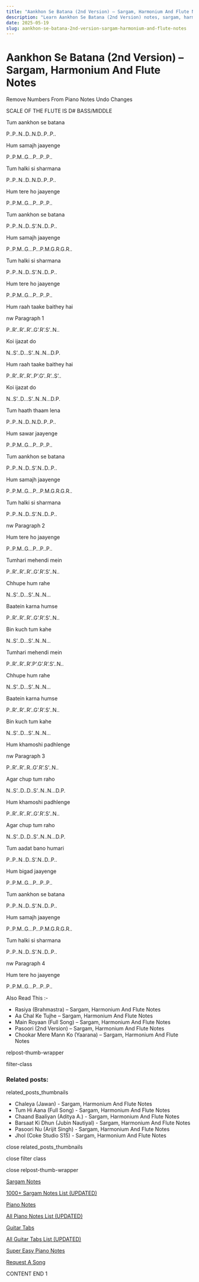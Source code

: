 ```yaml
---
title: "Aankhon Se Batana (2nd Version) – Sargam, Harmonium And Flute Notes"
description: "Learn Aankhon Se Batana (2nd Version) notes, sargam, harmonium notations and flute notes. Easy step-by-step tutorial for beginners."
date: 2025-05-19
slug: aankhon-se-batana-2nd-version-sargam-harmonium-and-flute-notes
---
```


# Aankhon Se Batana (2nd Version) – Sargam, Harmonium And Flute Notes

Remove Numbers From Piano Notes
Undo Changes

SCALE OF THE FLUTE IS D# BASS/MIDDLE

Tum aankhon se batana

P..P..N..D..N.D..P..P..

Hum samajh jaayenge

P..P.M..G…P…P..P..

Tum halki si sharmana

P..P..N..D..N.D..P..P..

Hum tere ho jaayenge

P..P.M..G…P…P..P..

Tum aankhon se batana

P..P..N..D..S’.N..D..P..

Hum samajh jaayenge

P..P.M..G…P…P.M.G.R.G.R..

Tum halki si sharmana

P..P..N..D..S’.N..D..P..

Hum tere ho jaayenge

P..P.M..G…P…P..P..

Hum raah taake baithey hai

nw Paragraph 1

P..R’..R’..R’..G’.R’.S’..N..

Koi ijazat do

N..S’..D…S’..N..N…D.P.

Hum raah taake baithey hai

P..R’..R’..R’..P’.G’..R’..S’..

Koi ijazat do

N..S’..D…S’..N..N…D.P.

Tum haath thaam lena

P..P..N..D..N.D..P..P..

Hum sawar jaayenge

P..P.M..G…P…P..P..

Tum aankhon se batana

P..P..N..D..S’.N..D..P..

Hum samajh jaayenge

P..P.M..G…P…P.M.G.R.G.R..

Tum halki si sharmana

P..P..N..D..S’.N..D..P..

nw Paragraph 2

Hum tere ho jaayenge

P..P.M..G…P…P..P..

Tumhari mehendi mein

P..R’..R’..R’..G’.R’.S’..N..

Chhupe hum rahe

N..S’..D…S’..N..N…

Baatein karna humse

P..R’..R’..R’..G’.R’.S’..N..

Bin kuch tum kahe

N..S’..D…S’..N..N…

Tumhari mehendi mein

P..R’..R’..R’.P’.G’.R’.S’..N..

Chhupe hum rahe

N..S’..D…S’..N..N…

Baatein karna humse

P..R’..R’..R’..G’.R’.S’..N..

Bin kuch tum kahe

N..S’..D…S’..N..N…

Hum khamoshi padhlenge

nw Paragraph 3

P..R’..R’..R..G’.R’.S’..N..

Agar chup tum raho

N..S’..D..D..S’..N..N…D.P.

Hum khamoshi padhlenge

P..R’..R’..R’..G’.R’.S’..N..

Agar chup tum raho

N..S’..D..D..S’..N..N…D.P.

Tum aadat bano humari

P..P..N..D..S’.N..D..P..

Hum bigad jaayenge

P..P.M..G…P…P..P..

Tum aankhon se batana

P..P..N..D..S’.N..D..P..

Hum samajh jaayenge

P..P.M..G…P…P.M.G.R.G.R..

Tum halki si sharmana

P..P..N..D..S’.N..D..P..

nw Paragraph 4

Hum tere ho jaayenge

P..P.M..G…P…P..P..

Also Read This :-

* Rasiya (Brahmastra) – Sargam, Harmonium And Flute Notes
* Aa Chal Ke Tujhe – Sargam, Harmonium And Flute Notes
* Main Royaan (Full Song) – Sargam, Harmonium And Flute Notes
* Pasoori (2nd Version) – Sargam, Harmonium And Flute Notes
* Chookar Mere Mann Ko (Yaarana) – Sargam, Harmonium And Flute Notes

relpost-thumb-wrapper

filter-class

### Related posts:

related_posts_thumbnails

* Chaleya (Jawan) - Sargam, Harmonium And Flute Notes
* Tum Hi Aana (Full Song) - Sargam, Harmonium And Flute Notes
* Chaand Baaliyan (Aditya A.) - Sargam, Harmonium And Flute Notes
* Barsaat Ki Dhun (Jubin Nautiyal) - Sargam, Harmonium And Flute Notes
* Pasoori Nu (Arijit Singh) - Sargam, Harmonium And Flute Notes
* Jhol (Coke Studio S15) - Sargam, Harmonium And Flute Notes

close related_posts_thumbnails

close filter class

close relpost-thumb-wrapper

[Sargam Notes](https://www.notationsworld.com/sargam-notes.html)

[1000+ Sargam Notes List (UPDATED)](https://www.notationsworld.com/all-songs-list-sargam-notes.html)

[Piano Notes](https://www.notationsworld.com/piano-notes.html)

[All Piano Notes List (UPDATED)](https://www.notationsworld.com/all-songs-list-piano-notes.html)

[Guitar Tabs](https://www.notationsworld.com/guitar-tabs.html)

[All Guitar Tabs List (UPDATED)](https://www.notationsworld.com/all-songs-list-guitar-tabs.html)

[Super Easy Piano Notes](https://studywall.in/)

[Request A Song](https://www.notationsworld.com/request-a-song.html)

CONTENT END 1

